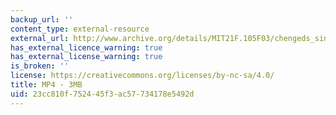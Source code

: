 ```yaml
---
backup_url: ''
content_type: external-resource
external_url: http://www.archive.org/details/MIT21F.105F03/chengeds_since_77-220k.mp4
has_external_licence_warning: true
has_external_license_warning: true
is_broken: ''
license: https://creativecommons.org/licenses/by-nc-sa/4.0/
title: MP4 - 3MB
uid: 23cc810f-7524-45f3-ac57-734178e5492d
---
```

